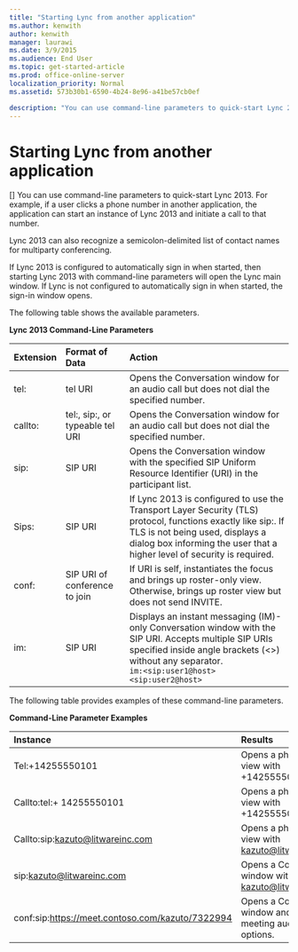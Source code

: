 ```yaml
---
title: "Starting Lync from another application"
ms.author: kenwith
author: kenwith
manager: laurawi
ms.date: 3/9/2015
ms.audience: End User
ms.topic: get-started-article
ms.prod: office-online-server
localization_priority: Normal
ms.assetid: 573b30b1-6590-4b24-8e96-a41be57cb0ef

description: "You can use command-line parameters to quick-start Lync 2013. For example, if a user clicks a phone number in another application, the application can start an instance of Lync 2013 and initiate a call to that number."
---
```


# Starting Lync from another application
[]
You can use command-line parameters to quick-start Lync 2013. For example, if a user clicks a phone number in another application, the application can start an instance of Lync 2013 and initiate a call to that number.
  
Lync 2013 can also recognize a semicolon-delimited list of contact names for multiparty conferencing.
  
If Lync 2013 is configured to automatically sign in when started, then starting Lync 2013 with command-line parameters will open the Lync main window. If Lync is not configured to automatically sign in when started, the sign-in window opens.
  
The following table shows the available parameters.
  
**Lync 2013 Command-Line Parameters**

|**Extension**|**Format of Data**|**Action**|
|:-----|:-----|:-----|
|tel:  <br/> |tel URI  <br/> |Opens the Conversation window for an audio call but does not dial the specified number.  <br/> |
|callto:  <br/> |tel:, sip:, or typeable tel URI  <br/> |Opens the Conversation window for an audio call but does not dial the specified number.  <br/> |
|sip:  <br/> |SIP URI  <br/> |Opens the Conversation window with the specified SIP Uniform Resource Identifier (URI) in the participant list.  <br/> |
|Sips:  <br/> |SIP URI  <br/> |If Lync 2013 is configured to use the Transport Layer Security (TLS) protocol, functions exactly like sip:. If TLS is not being used, displays a dialog box informing the user that a higher level of security is required.  <br/> |
|conf:  <br/> |SIP URI of conference to join  <br/> |If URI is self, instantiates the focus and brings up roster-only view. Otherwise, brings up roster view but does not send INVITE.  <br/> |
|im:  <br/> |SIP URI  <br/> |Displays an instant messaging (IM)-only Conversation window with the SIP URI. Accepts multiple SIP URIs specified inside angle brackets (\<\>) without any separator.  <br/> ```im:<sip:user1@host><sip:user2@host>```|
   
The following table provides examples of these command-line parameters.
  
**Command-Line Parameter Examples**

|**Instance**|**Results**|
|:-----|:-----|
|Tel:+14255550101  <br/> |Opens a phone-only view with +14255550101.  <br/> |
|Callto:tel:+ 14255550101  <br/> |Opens a phone-only view with +14255550101.  <br/> |
|Callto:sip:kazuto@litwareinc.com  <br/> |Opens a phone-only view with kazuto@litwareinc.com.  <br/> |
|sip:kazuto@litwareinc.com  <br/> |Opens a Conversation window with kazuto@litwareinc.com.  <br/> |
|conf:sip:https://meet.contoso.com/kazuto/7322994  <br/> |Opens a Conversation window and displays meeting audio join options.  <br/> |
   


